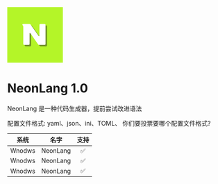 <picture>
  <source media="(prefers-color-scheme: dark)" srcset="NeonLang-Logo.svg">
  <img src="NeonLang-Logo.svg" alt="NeonLang-Logo" height="128">
</picture>

# NeonLang 1.0

NeonLang 是一种代码生成器，提前尝试改进语法


配置文件格式: yaml、json、ini、TOML、
你们要投票要哪个配置文件格式?


| 系统 | 名字 | 支持 | 
|:--:|:--:|:--:|
| Wnodws | NeonLang | ✅ |
| Wnodws | NeonLang | ✅ |
| Wnodws | NeonLang | ✅ |
